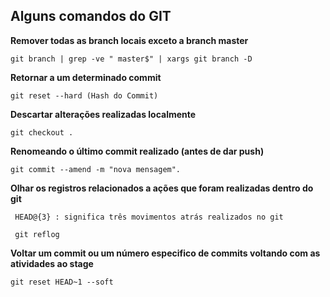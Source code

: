 ## Alguns comandos do GIT

**Remover todas as branch locais exceto a branch master**

```
git branch | grep -ve " master$" | xargs git branch -D
```

**Retornar a um determinado commit**

```
git reset --hard (Hash do Commit)
```

**Descartar alterações realizadas localmente**

```
git checkout .
```

**Renomeando o último commit realizado (antes de dar push)**

```
git commit --amend -m "nova mensagem".
```

**Olhar os registros relacionados a ações que foram realizadas dentro do git**

```
 HEAD@{3} : significa três movimentos atrás realizados no git
```

```
 git reflog
```

**Voltar um commit ou um número especifico de commits voltando com as atividades ao stage**

```
git reset HEAD~1 --soft

```
